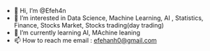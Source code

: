 - 👋 Hi, I’m @Efeh4n
- 👀 I’m interested in Data Science, Machine Learning, AI , Statistics, Finance, Stocks Market, Stocks trading(day trading)
- 🌱 I’m currently learning AI, MAchine leaning
- 📫 How to reach me   email : efehanh0@gmail.com


<!---
Efeh4n/Efeh4n is a ✨ special ✨ repository because its `README.md` (this file) appears on your GitHub profile.
You can click the Preview link to take a look at your changes.
--->
